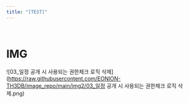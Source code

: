 ```yaml
---
title: "[TEST]"
---
```


<br>

# IMG

![03_일정 공개 시 사용되는 권한체크 로직 삭제](https://raw.githubusercontent.com/EONION-TH3DB/image_repo/main/img2/03_일정 공개 시 사용되는 권한체크 로직 삭제.png)
